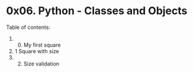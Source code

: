 # 0x06. Python - Classes and Objects
Table of contents:
1. 0. My first square
2. 1 Square with size
3. 2. Size validation


